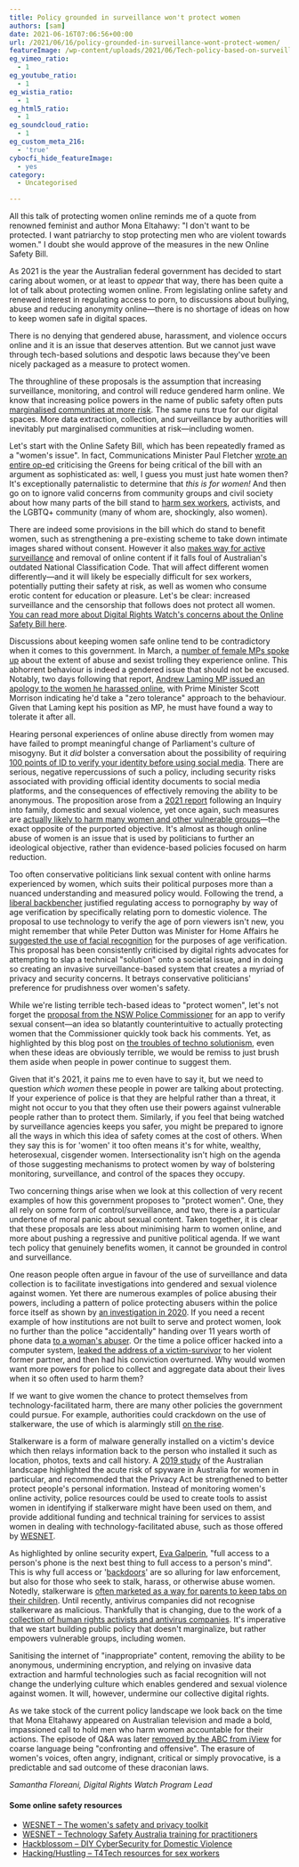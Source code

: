 ```yaml
---
title: Policy grounded in surveillance won't protect women
authors: [sam]
date: 2021-06-16T07:06:56+00:00
url: /2021/06/16/policy-grounded-in-surveillance-wont-protect-women/
featureImage: /wp-content/uploads/2021/06/Tech-policy-based-on-surveillance-will-never-protect-women-1.png
eg_vimeo_ratio:
  - 1
eg_youtube_ratio:
  - 1
eg_wistia_ratio:
  - 1
eg_html5_ratio:
  - 1
eg_soundcloud_ratio:
  - 1
eg_custom_meta_216:
  - 'true'
cybocfi_hide_featureImage:
  - yes
category:
  - Uncategorised

---
```



All this talk of protecting women online reminds me of a quote from renowned feminist and author Mona Eltahawy: "I don't want to be protected. I want patriarchy to stop protecting men who are violent towards women." I doubt she would approve of the measures in the new Online Safety Bill.

As 2021 is the year the Australian federal government has decided to start caring about women, or at least to _appear_ that way, there has been quite a lot of talk about protecting women online. From legislating online safety and renewed interest in regulating access to porn, to discussions about bullying, abuse and reducing anonymity online—there is no shortage of ideas on how to keep women safe in digital spaces.

There is no denying that gendered abuse, harassment, and violence occurs online and it is an issue that deserves attention. But we cannot just wave through tech-based solutions and despotic laws because they've been nicely packaged as a measure to protect women.

The throughline of these proposals is the assumption that increasing surveillance, monitoring, and control will reduce gendered harm online. We know that increasing police powers in the name of public safety often puts [marginalised communities at more risk][1]. The same runs true for our digital spaces. More data extraction, collection, and surveillance by authorities will inevitably put marginalised communities at risk—including women.

Let's start with the Online Safety Bill, which has been repeatedly framed as a "women's issue". In fact, Communications Minister Paul Fletcher [wrote an entire op-ed][2] criticising the Greens for being critical of the bill with an argument as sophisticated as: well, I guess you must just hate women then? It's exceptionally paternalistic to determine that _this is for women!_ And then go on to ignore valid concerns from community groups and civil society about how many parts of the bill stand to [harm sex workers][3], activists, and the LGBTQ+ community (many of whom are, shockingly, also women).

There are indeed some provisions in the bill which do stand to benefit women, such as strengthening a pre-existing scheme to take down intimate images shared without consent.  However it also [makes way for active surveillance][4] and removal of online content if it falls foul of Australian's outdated National Classification Code. That will affect different women differently—and it will likely be especially difficult for sex workers, potentially putting their safety at risk, as well as women who consume erotic content for education or pleasure. Let's be clear: increased surveillance and the censorship that follows does not protect all women. [You can read more about Digital Rights Watch's concerns about the Online Safety Bill here][5].

Discussions about keeping women safe online tend to be contradictory when it comes to this government. In March, a [number of female MPs spoke up][6] about the extent of abuse and sexist trolling they experience online. This abhorrent behaviour is indeed a gendered issue that should not be excused. Notably, two days following that report, [Andrew Laming MP issued an apology to the women he harassed online][7], with Prime Minister Scott Morrison indicating he'd take a "zero tolerance" approach to the behaviour. Given that Laming kept his position as MP, he must have found a way to tolerate it after all.

Hearing personal experiences of online abuse directly from women may have failed to prompt meaningful change of Parliament's culture of misogyny. But it _did_ bolster a conversation about the possibility of requiring [100 points of ID to verify your identity before using social media][8]. There are serious, negative repercussions of such a policy, including security risks associated with providing official identity documents to social media platforms, and the consequences of effectively removing the ability to be anonymous. The proposition arose from a [2021 report][9] following an Inquiry into family, domestic and sexual violence, yet once again, such measures are [actually likely to harm many women and other vulnerable groups][10]—the exact opposite of the purported objective. It's almost as though online abuse of women is an issue that is used by politicians to further an ideological objective, rather than evidence-based policies focused on harm reduction.

Too often conservative politicians link sexual content with online harms experienced by women, which suits their political purposes more than a nuanced understanding and measured policy would. Following the trend, a [liberal backbencher][11] justified regulating access to pornography by way of age verification by specifically relating porn to domestic violence. The proposal to use technology to verify the age of porn viewers isn't new, you might remember that while Peter Dutton was Minister for Home Affairs he [suggested the use of facial recognition][12] for the purposes of age verification. This proposal has been consistently criticised by digital rights advocates for attempting to slap a technical "solution" onto a societal issue, and in doing so creating an invasive surveillance-based system that creates a myriad of privacy and security concerns. It betrays conservative politicians' preference for prudishness over women's safety.

While we're listing terrible tech-based ideas to "protect women", let's not forget the [proposal from the NSW Police Commissioner][13] for an app to verify sexual consent—an idea so blatantly counterintuitive to actually protecting women that the Commissioner quickly took back his comments. Yet, as highlighted by this blog post on [the troubles of techno solutionism][14], even when these ideas are obviously terrible, we would be remiss to just brush them aside when people in power continue to suggest them.

Given that it's 2021, it pains me to even have to say it, but we need to question _which_ _women_ these people in power are talking about protecting. If your experience of police is that they are helpful rather than a threat, it might not occur to you that they often use their powers against vulnerable people rather than to protect them. Similarly, if you feel that being watched by surveillance agencies keeps you safer, you might be prepared to ignore all the ways in which this idea of safety comes at the cost of others. When they say this is for 'women' it too often means it's for white, wealthy, heterosexual, cisgender women. Intersectionality isn't high on the agenda of those suggesting mechanisms to protect women by way of bolstering monitoring, surveillance, and control of the spaces they occupy.

Two concerning things arise when we look at this collection of very recent examples of how this government proposes to "protect women". One, they all rely on some form of control/surveillance, and two, there is a particular undertone of moral panic about sexual content. Taken together, it is clear that these proposals are less about minimising harm to women online, and more about pushing a regressive and punitive political agenda. If we want tech policy that genuinely benefits women, it cannot be grounded in control and surveillance.

One reason people often argue in favour of the use of surveillance and data collection is to facilitate investigations into gendered and sexual violence against women. Yet there are numerous examples of police abusing their powers, including a pattern of police protecting abusers within the police force itself as shown by [an investigation in 2020][15]. If you need a recent example of how institutions are not built to serve and protect women, look no further than the police "accidentally" handing over 11 years worth of phone data [to a woman's abuser][16]. Or the time a police officer hacked into a computer system, [leaked the address of a victim-survivor][17] to her violent former partner, and then had his conviction overturned. Why would women want more powers for police to collect and aggregate data about their lives when it so often used to harm them?

If we want to give women the chance to protect themselves from technology-facilitated harm, there are many other policies the government could pursue. For example, authorities could crackdown on the use of stalkerware, the use of which is alarmingly still [on the rise][18].

Stalkerware is a form of malware generally installed on a victim's device which then relays information back to the person who installed it such as location, photos, texts and call history. A [2019 study][19] of the Australian landscape highlighted the acute risk of spyware in Australia for women in particular, and recommended that the Privacy Act be strengthened to better protect people's personal information. Instead of monitoring women's online activity, police resources could be used to create tools to assist women in identifying if stalkerware might have been used on them, and provide additional funding and technical training for services to assist women in dealing with technology-facilitated abuse, such as those offered by [WESNET][20].

As highlighted by online security expert, [Eva Galperin][21], "full access to a person's phone is the next best thing to full access to a person's mind". This is why full access or '[backdoors][22]' are so alluring for law enforcement, but also for those who seek to stalk, harass, or otherwise abuse women. Notedly, stalkerware is [often marketed as a way for parents to keep tabs on their children][23]. Until recently, antivirus companies did not recognise stalkerware as malicious. Thankfully that is changing, due to the work of a [collection of human rights activists and antivirus companies][24]. It's imperative that we start building public policy that doesn't marginalize, but rather empowers vulnerable groups, including women.

Sanitising the internet of "inappropriate" content, removing the ability to be anonymous, undermining encryption, and relying on invasive data extraction and harmful technologies such as facial recognition will not change the underlying culture which enables gendered and sexual violence against women. It will, however, undermine our collective digital rights.

As we take stock of the current policy landscape we look back on the time that Mona Eltahawy appeared on Australian television and made a bold, impassioned call to hold men who harm women accountable for their actions. The episode of Q&A was later [removed by the ABC from iView][25] for coarse language being "confronting and offensive". The erasure of women's voices, often angry, indignant, critical or simply provocative, is a predictable and sad outcome of these draconian laws.

_Samantha Floreani, Digital Rights Watch Program Lead_

#### **Some online safety resources**

  * [WESNET &#8211; The women's safety and privacy toolkit][26]
  * [WESNET &#8211; Technology Safety Australia training for practitioners][20]
  * [Hackblossom &#8211; DIY CyberSecurity for Domestic Violence][27]
  * [Hacking/Hustling &#8211; T4Tech resources for sex workers][28]

 [1]: https://www.mdpi.com/2076-0760/10/2/68
 [2]: https://twitter.com/PaulFletcherMP/status/1379942143737782272
 [3]: https://www.theguardian.com/commentisfree/2021/may/11/the-protections-of-australias-online-safety-bill-exclude-us-sex-workers
 [4]: https://www.thesaturdaypaper.com.au/opinion/topic/2021/03/13/flaws-new-online-safety-laws/161555400011272
 [5]: https://digitalrightswatch.org.au/2021/02/11/explainer-the-online-safety-bill/
 [6]: https://www.smh.com.au/politics/federal/mp-lashes-soul-destroying-abuse-after-sympathising-with-sacked-staffer-20210325-p57dyd.html
 [7]: https://www.theguardian.com/australia-news/2021/mar/26/liberal-mp-andrew-laming-apologises-for-online-treatment-of-two-brisbane-women
 [8]: https://www.innovationaus.com/govt-mulls-id-points-to-use-for-social-media/
 [9]: https://parlinfo.aph.gov.au/parlInfo/download/committees/reportrep/024577/toc_pdf/Inquiryintofamily,domesticandsexualviolence.pdf;fileType=application%2Fpdf
 [10]: https://digitalrightswatch.org.au/2021/04/30/explainer-anonymity-online-is-important/
 [11]: https://www.abc.net.au/news/2021-06-01/liberal-urges-government-action-to-restrict-porn-access/100179984
 [12]: https://www.vice.com/en/article/wjwyq5/department-home-affairs-australia-face-scan-people-watching-porn
 [13]: https://www.abc.net.au/news/2021-03-18/nsw-sexual-consent-app-proposed-by-mick-fuller/100015782
 [14]: https://digitalrightswatch.org.au/2021/03/25/technosolutionism/
 [15]: https://www.abc.net.au/news/2020-10-19/police-in-australia-are-failing-to-take-action-against-domestic/12757914?nw=0
 [16]: https://www.abc.net.au/news/2021-06-02/police-gave-domestic-violence-victim-data-to-attacker/100173270
 [17]: https://www.theguardian.com/australia-news/2020/sep/01/queensland-police-officer-who-leaked-address-of-domestic-violence-victim-has-conviction-overturned?CMP=Share_iOSApp_Other
 [18]: https://stopstalkerware.org/2021/04/08/coalition-members-publish-major-reports-on-the-state-of-stalkerware-in-2020/
 [19]: https://accan.org.au/files/Grants/2017%20successful%20projects/Deakin%20-%20Consumer%20Spyware%20Industry%20%20-%2030Jul19%20WEB.pdf
 [20]: https://techsafety.org.au/events-training/training/
 [21]: https://www.eff.org/deeplinks/2020/05/watch-eff-cybersecurity-director-eva-galperins-ted-talk-about-stalkerware
 [22]: https://www.abc.net.au/news/2018-08-14/tech-surveillance-laws-less-of-a-back-door-and-more-a-side-gate/10114534
 [23]: https://ia.acs.org.au/article/2020/-disturbing-and-dangerous--stalkerware-on-the-rise.html
 [24]: https://www.eff.org/press/releases/eff-antivirus-companies-and-human-rights-groups-launch-coalition-combat-stalkerware
 [25]: https://www.theguardian.com/media/2019/nov/08/abc-pulls-qas-confronting-feminist-debate-from-iview-amid-investigation
 [26]: https://techsafety.org.au/resources/resources-women/
 [27]: https://hackblossom.org/domestic-violence/
 [28]: https://hackinghustling.org/t4tech-resources-from-hacking-hustling-exchange/
